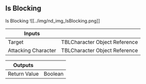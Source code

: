 ## Is Blocking
Is Blocking
![[../img/nd_img_IsBlocking.png]]

|Inputs||
|--|--|
| Target | TBLCharacter Object Reference |
| Attacking Character | TBLCharacter Object Reference |

|Outputs||
|--|--|
| Return Value | Boolean |
